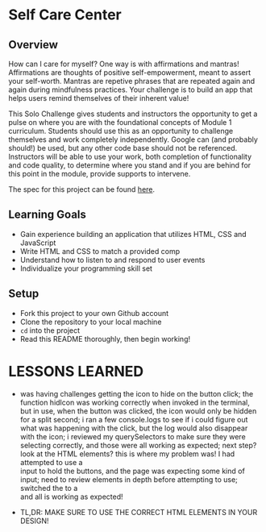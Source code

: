 # Self Care Center
## Overview
How can I care for myself? One way is with affirmations and mantras!
Affirmations are thoughts of positive self-empowerment, meant to assert your self-worth.
Mantras are repetive phrases that are repeated again and again during mindfulness practices. Your challenge is to build an app that helps users remind themselves of their inherent value!

This Solo Challenge gives students and instructors the opportunity to get a pulse on where you are with the foundational concepts of Module 1 curriculum. Students should use this as an opportunity to challenge themselves and work completely independently. Google can (and probably should!) be used, but any other code base should not be referenced. Instructors will be able to use your work, both completion of functionality and code quality, to determine where you stand and if you are behind for this point in the module, provide supports to intervene.

The spec for this project can be found [here](https://frontend.turing.io/projects/module-1/self-care-center.html).

## Learning Goals

- Gain experience building an application that utilizes HTML, CSS and JavaScript
- Write HTML and CSS to match a provided comp
- Understand how to listen to and respond to user events
- Individualize your programming skill set

## Setup

- Fork this project to your own Github account
- Clone the repository to your local machine
- `cd` into the project
- Read this README thoroughly, then begin working!


# LESSONS LEARNED

- was having challenges getting the icon to hide on the button click; the function hidIcon was working correctly when invoked in the terminal, but in use, when the button was clicked, the icon would only be hidden for a split second; i ran a few console.logs to see if i could figure out what was happening with the click, but the log would also disappear with the icon; i reviewed my querySelectors to make sure they were selecting correctly, and those were all working as expected; next step? look at the HTML elements? this is where my problem was! I had attempted to use a <form> input to hold the buttons, and the page was expecting some kind of input; need to review <form> elements in depth before attempting to use; switched the <form> to a <section> and all is working as expected!
- TL,DR: MAKE SURE TO USE THE CORRECT HTML ELEMENTS IN YOUR DESIGN!
